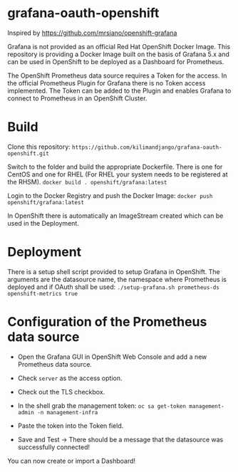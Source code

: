 # grafana-oauth-openshift

Inspired by https://github.com/mrsiano/openshift-grafana

Grafana is not provided as an official Red Hat OpenShift Docker Image. This repository is providing a Docker Image built on the basis of Grafana 5.x and can be used in OpenShift to be deployed as a Dashboard for Prometheus.

The OpenShift Prometheus data source requires a Token for the access. In the official Prometheus Plugin for Grafana there is no Token access implemented. The Token can be added to the Plugin and enables Grafana to connect to Prometheus in an OpenShift Cluster.

# Build

Clone this repository:
`https://github.com/kilimandjango/grafana-oauth-openshift.git`

Switch to the folder and build the appropriate Dockerfile. There is one for CentOS and one for RHEL (For RHEL your system needs to be registered at the RHSM).
`docker build . openshift/grafana:latest`

Login to the Docker Registry and push the Docker Image:
`docker push openshift/grafana:latest`

In OpenShift there is automatically an ImageStream created which can be used in the Deployment.

# Deployment

There is a setup shell script provided to setup Grafana in OpenShift. The arguments are the datasource name, the namespace where Prometheus is deployed and if OAuth shall be used:
`./setup-grafana.sh prometheus-ds openshift-metrics true`

# Configuration of the Prometheus data source

- Open the Grafana GUI in OpenShift Web Console and add a new Prometheus data source.

- Check `server` as the access option.

- Check out the TLS checkbox.

- In the shell grab the management token:
`oc sa get-token management-admin -n management-infra`

- Paste the token into the Token field.

- Save and Test -> There should be a message that the datasource was successfully connected!

You can now create or import a Dashboard!
